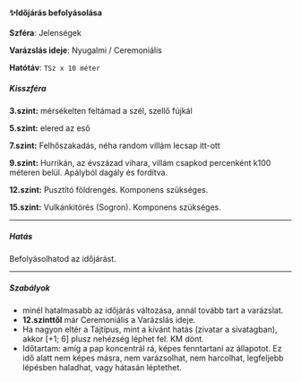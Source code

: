#### ✨Időjárás befolyásolása

**Szféra**: Jelenségek

**Varázslás ideje**: Nyugalmi / Ceremoniális

**Hatótáv**: `TSz x 10 méter`

##### Kisszféra

**3.szint:** mérsékelten feltámad a szél, szellő fújkál

**5.szint:** elered az eső

**7.szint:** Felhőszakadás, néha random villám lecsap itt-ott

**9.szint:** Hurrikán, az évszázad vihara, villám csapkod percenként k100 méteren belül. Apályból dagály és fordítva.

**12.szint:** Pusztító földrengés. Komponens szükséges.

**15.szint:** Vulkánkitörés (Sogron). Komponens szükséges.


---
##### Hatás

Befolyásolhatod az időjárást.

---
##### Szabályok

- minél hatalmasabb az időjárás változása, annál tovább tart a varázslat.
- **12.szinttől** már Ceremoniális a Varázslás ideje.
- Ha nagyon eltér a Tájtípus, mint a kívánt hatás (zivatar a sivatagban), akkor [+1; 6] plusz nehézség léphet fel. KM dönt.
- Időtartam: amíg a pap koncentrál rá, képes fenntartani az állapotot. Ez idő alatt nem képes másra, nem varázsolhat, nem harcolhat, legfeljebb lépésben haladhat, vagy hátasán léptethet.
